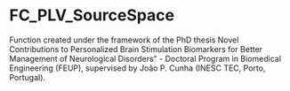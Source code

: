 # FC_PLV_SourceSpace
Function created under the framework of the PhD thesis Novel Contributions to Personalized Brain Stimulation Biomarkers for Better Management of Neurological Disorders" - Doctoral Program in Biomedical Engineering (FEUP), supervised by João P. Cunha (INESC TEC, Porto, Portugal).
